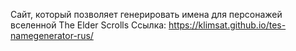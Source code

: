 Сайт, который позволяет генерировать имена для персонажей вселенной The Elder Scrolls
Ссылка: https://klimsat.github.io/tes-namegenerator-rus/
